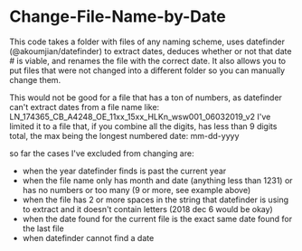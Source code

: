 # Change-File-Name-by-Date
This code takes a folder with files of any naming scheme, uses datefinder (@akoumjian/datefinder) to extract dates, deduces whether or not that date # is viable, and renames the file with the correct date. It also allows you to put files that were not changed into a different folder so you can manually change them.

This would not be good for a file that has a ton of numbers, as datefinder can't extract dates from a file name like:
     LN_174365_CB_A4248_OE_11xx_15xx_HLKn_wsw001_06032019_v2
I've limited it to a file that, if you combine all the digits, has less than 9 digits total, the max being the longest numbered date:
     mm-dd-yyyy
  
so far the cases I've excluded from changing are:

- when the year datefinder finds is past the current year
- when the file name only has month and date (anything less than 1231) or has no numbers or too many (9 or more, see example above)
- when the file has 2 or more spaces in the string that datefinder is using to extract and it doesn't contain letters (2018 dec 6 would be okay)
- when the date found for the current file is the exact same date found for the last file
- when datefinder cannot find a date
